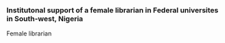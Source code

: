 ### Institutonal support of a female librarian in Federal universites in South-west, Nigeria
Female librarian
